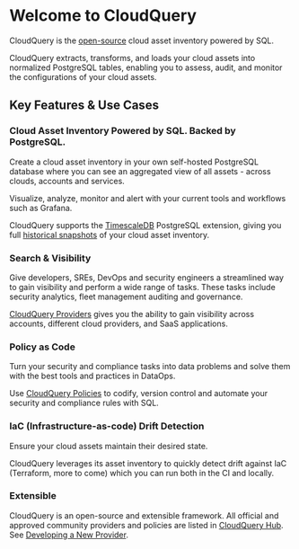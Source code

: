 # Welcome to CloudQuery

CloudQuery is the [open-source](https://github.com/cloudquery/cloudquery) cloud asset inventory powered by SQL.

CloudQuery extracts, transforms, and loads your cloud assets into normalized PostgreSQL tables, enabling you to assess, audit, and monitor the configurations of your cloud assets.

## Key Features & Use Cases

### Cloud Asset Inventory Powered by SQL. Backed by PostgreSQL.

Create a cloud asset inventory in your own self-hosted PostgreSQL database where you can see an aggregated view of all assets - across clouds, accounts and services.

Visualize, analyze, monitor and alert with your current tools and workflows such as Grafana.

CloudQuery supports the [TimescaleDB](https://www.timescale.com/) PostgreSQL extension, giving you full [historical snapshots](./cli/history/overview) of your cloud asset inventory.

### Search & Visibility

Give developers, SREs, DevOps and security engineers a streamlined way to gain visibility and perform a wide range of tasks. These tasks include security analytics, fleet management auditing and governance.

[CloudQuery Providers](https://hub.cloudquery.io) gives you the ability to gain visibility across accounts, different cloud providers, and SaaS applications.

### Policy as Code

Turn your security and compliance tasks into data problems and solve them with the best tools and practices in DataOps.

Use [CloudQuery Policies](./cli/policy/overview) to codify, version control and automate your security and compliance rules with SQL.


### IaC (Infrastructure-as-code) Drift Detection

Ensure your cloud assets maintain their desired state.

CloudQuery leverages its asset inventory to quickly detect drift against IaC (Terraform, more to come) which you can run both in the CI and locally.


### Extensible

CloudQuery is an open-source and extensible framework. All official and approved community providers and policies are listed in [CloudQuery Hub](https://hub.cloudquery.io). See [Developing a New Provider](./developers/developing-new-provider.md).

